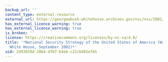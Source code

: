 ```yaml
---
backup_url: ''
content_type: external-resource
external_url: https://georgewbush-whitehouse.archives.gov/nsc/nss/2002/
has_external_licence_warning: true
has_external_license_warning: true
is_broken: ''
license: https://creativecommons.org/licenses/by-nc-sa/4.0/
title: '*National Security Strategy of the United States of America (Washington D.C.:
  White House, September 2002)*'
uid: 2493659d-28b4-4f67-b4eb-c21cb401ef65
---
```

